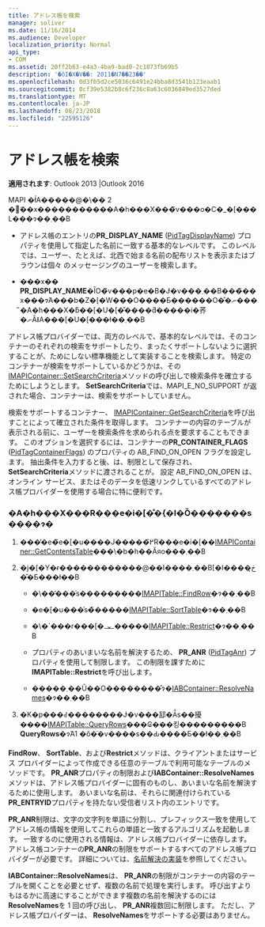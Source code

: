 ```yaml
---
title: アドレス帳を検索
manager: soliver
ms.date: 11/16/2014
ms.audience: Developer
localization_priority: Normal
api_type:
- COM
ms.assetid: 20ff2b63-e4a3-4ba9-bad0-2c1873fb69b5
description: '�ŏI�X�V��: 2011�N7��23��'
ms.openlocfilehash: 0d3fb5d2ce5036c6491e24bba8d3541b123eaab1
ms.sourcegitcommit: 0cf39e5382b8c6f236c8a63c6036849ed3527ded
ms.translationtype: MT
ms.contentlocale: ja-JP
ms.lasthandoff: 08/23/2018
ms.locfileid: "22595126"
---
```

# <a name="searching-the-address-book"></a>アドレス帳を検索

**適用されます**: Outlook 2013 |Outlook 2016 
  
MAPI �ł́A�����@�\�� 2 �̃��x�����������A�h���X���̃v���o�C�_�[���L���ɂ��܂��B
  
- アドレス帳のエントリの**PR_DISPLAY_NAME** ([PidTagDisplayName](pidtagdisplayname-canonical-property.md)) プロパティを使用して指定した名前に一致する基本的なレベルです。 このレベルでは、ユーザー、たとえば、北西で始まる名前の配布リストを表示またはブラウンは個々 のメッセージングのユーザーを検索します。
    
- ���x�� **PR_DISPLAY_NAME**�ȊO�̃v���p�e�B�Ɉ�v���܂��B���̃��x���ɂ́A���b�Z�[�W���O����Ƃ������O�̎�ނ����̃A�h���X�ƃ��[�U�[�̌����ƌ�����i�荞�ނȂǁA���[�U�[���ł��܂��B
    
アドレス帳プロバイダーでは、両方のレベルで、基本的なレベルでは、そのコンテナーのそれぞれの検索をサポートしたり、まったくサポートしないように選択することが、ためにしない標準機能として実装することを検索します。 特定のコンテナーが検索をサポートしているかどうかは、その[IMAPIContainer::SetSearchCriteria](imapicontainer-setsearchcriteria.md)メソッドの呼び出しで検索条件を確立するためにしようとします。 **SetSearchCriteria**では、MAPI_E_NO_SUPPORT が返された場合、コンテナーは、検索をサポートしていません。 
  
検索をサポートするコンテナー、 [IMAPIContainer::GetSearchCriteria](imapicontainer-getsearchcriteria.md)を呼び出すことによって確立された条件を取得します。 コンテナーの内容のテーブルが表示される前に、ユーザーを検索条件を求められる点を要求することもできます。 このオプションを選択するには、コンテナーの**PR_CONTAINER_FLAGS** ([PidTagContainerFlags](pidtagcontainerflags-canonical-property.md)) のプロパティの AB_FIND_ON_OPEN フラグを設定します。 抽出条件を入力すると後、は、制限として保存され、 **SetSearchCriteria**メソッドに渡されることが。 設定 AB_FIND_ON_OPEN は、オンライン サービス、またはそのデータを低速リンクしているすべてのアドレス帳プロバイダーを使用する場合に特に便利です。 
  
### <a name="to-perform-a-basic-search-in-an-address-book-container"></a>�A�h���X���R���e�i�[�̊�{�I�Ȍ�������s����ɂ�
  
1. ���̓�e�̃e�[�u����J�����߂̃R���e�i�[��[IMAPIContainer::GetContentsTable](imapicontainer-getcontentstable.md)���\�b�h��Ăяo���܂��B 
    
2. �j�[�Y�ɍ������������@��I����܂��B[�I����ڂ͎��̂Ƃ���ł��B
    
   - �\��̓���̍s���������[IMAPITable::FindRow](imapitable-findrow.md)�ɂ��܂��B 
    
   - �e�[�u���̍s�̏�����[IMAPITable::SortTable](imapitable-sorttable.md)�ɂ��܂��B 
    
   - �\�`���r���[�𐧌�����[IMAPITable::Restrict](imapitable-restrict.md)�ɂ��܂��B 
    
   - プロパティのあいまいな名前を解決するため、 **PR_ANR** ([PidTagAnr](pidtaganr-canonical-property.md)) プロパティを使用して制限します。 この制限を課すために**IMAPITable::Restrict**を呼び出します。 
    
   - �����܂��Ȗ��O��������̂ɂ�[IABContainer::ResolveNames](iabcontainer-resolvenames.md)�ɂ��܂��B 
    
3. �K�p���ꂽ��������Ɉ�v���邷�ׂĂ̍s��擾����[IMAPITable::QueryRows](imapitable-queryrows.md)���₢���킹���������B **QueryRows**�ɂ́A1 �ȏ�̈�v����s��Ԃ����Ƃ��ł��܂��B 
    
**FindRow**、 **SortTable**、および**Restrict**メソッドは、クライアントまたはサービス プロバイダーによって作成できる任意のテーブルで利用可能なテーブルのメソッドです。 **PR\_ANR**プロパティの制限および**IABContainer::ResolveNames**メソッドは、アドレス帳プロバイダーに固有のものし、あいまいな名前を解決するために使用します。 あいまいな名前は、それらに関連付けられている**PR_ENTRYID**プロパティを持たない受信者リスト内のエントリです。 
  
**PR\_ANR**制限は、文字の文字列を単語に分割し、プレフィックス一致を使用してアドレス帳の情報を使用してこれらの単語と一致するアルゴリズムを起動します。 一致するのに使用される情報は、アドレス帳プロバイダーに依存します。 アドレス帳コンテナーの**PR_ANR**の制限をサポートするすべてのアドレス帳プロバイダーが必要です。 詳細については、[名前解決の実装](implementing-name-resolution.md)を参照してください。
  
**IABContainer::ResolveNames**は、 **PR_ANR**の制限がコンテナーの内容のテーブルを開くことを必要とせず、複数の名前で処理を実行します。 呼び出すよりもはるかに高速にすることができます複数の名前を解決するのには**ResolveNames**を 1 回の呼び出し、 **PR\_ANR**複数回に制限します。 ただし、アドレス帳プロバイダーは、 **ResolveNames**をサポートする必要はありません。
  

